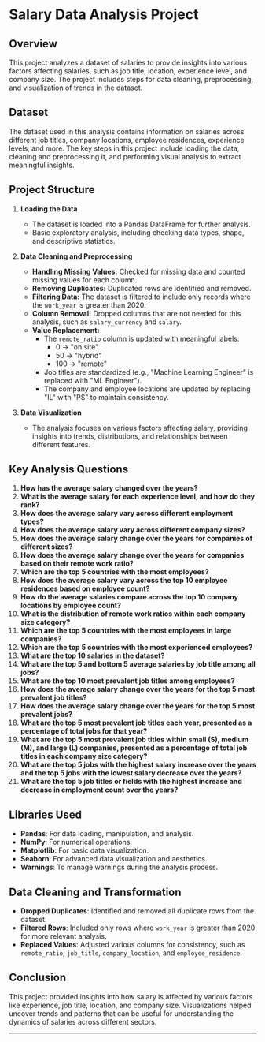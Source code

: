 # Salary Data Analysis Project

## Overview

This project analyzes a dataset of salaries to provide insights into various factors affecting salaries, such as job title, location, experience level, and company size. The project includes steps for data cleaning, preprocessing, and visualization of trends in the dataset.

## Dataset

The dataset used in this analysis contains information on salaries across different job titles, company locations, employee residences, experience levels, and more. The key steps in this project include loading the data, cleaning and preprocessing it, and performing visual analysis to extract meaningful insights.

## Project Structure

1. **Loading the Data**
   - The dataset is loaded into a Pandas DataFrame for further analysis.
   - Basic exploratory analysis, including checking data types, shape, and descriptive statistics.

2. **Data Cleaning and Preprocessing**
   - **Handling Missing Values:** Checked for missing data and counted missing values for each column.
   - **Removing Duplicates:** Duplicated rows are identified and removed.
   - **Filtering Data:** The dataset is filtered to include only records where the `work_year` is greater than 2020.
   - **Column Removal:** Dropped columns that are not needed for this analysis, such as `salary_currency` and `salary`.
   - **Value Replacement:**
     - The `remote_ratio` column is updated with meaningful labels:
       - 0 → "on site"
       - 50 → "hybrid"
       - 100 → "remote"
     - Job titles are standardized (e.g., "Machine Learning Engineer" is replaced with "ML Engineer").
     - The company and employee locations are updated by replacing "IL" with "PS" to maintain consistency.

3. **Data Visualization**
   - The analysis focuses on various factors affecting salary, providing insights into trends, distributions, and relationships between different features.

## Key Analysis Questions

1. **How has the average salary changed over the years?**
2. **What is the average salary for each experience level, and how do they rank?**
3. **How does the average salary vary across different employment types?**
4. **How does the average salary vary across different company sizes?**
5. **How does the average salary change over the years for companies of different sizes?**
6. **How does the average salary change over the years for companies based on their remote work ratio?**
7. **Which are the top 5 countries with the most employees?**
8. **How does the average salary vary across the top 10 employee residences based on employee count?**
9. **How do the average salaries compare across the top 10 company locations by employee count?**
10. **What is the distribution of remote work ratios within each company size category?**
11. **Which are the top 5 countries with the most employees in large companies?**
12. **Which are the top 5 countries with the most experienced employees?**
13. **What are the top 10 salaries in the dataset?**
14. **What are the top 5 and bottom 5 average salaries by job title among all jobs?**
15. **What are the top 10 most prevalent job titles among employees?**
16. **How does the average salary change over the years for the top 5 most prevalent job titles?**
17. **How does the average salary change over the years for the top 5 most prevalent jobs?**
18. **What are the top 5 most prevalent job titles each year, presented as a percentage of total jobs for that year?**
19. **What are the top 5 most prevalent job titles within small (S), medium (M), and large (L) companies, presented as a percentage of total job titles in each company size category?**
20. **What are the top 5 jobs with the highest salary increase over the years and the top 5 jobs with the lowest salary decrease over the years?**
21. **What are the top 5 job titles or fields with the highest increase and decrease in employment count over the years?**

## Libraries Used

- **Pandas**: For data loading, manipulation, and analysis.
- **NumPy**: For numerical operations.
- **Matplotlib**: For basic data visualization.
- **Seaborn**: For advanced data visualization and aesthetics.
- **Warnings**: To manage warnings during the analysis process.

## Data Cleaning and Transformation

- **Dropped Duplicates**: Identified and removed all duplicate rows from the dataset.
- **Filtered Rows**: Included only rows where `work_year` is greater than 2020 for more relevant analysis.
- **Replaced Values**: Adjusted various columns for consistency, such as `remote_ratio`, `job_title`, `company_location`, and `employee_residence`.

## Conclusion

This project provided insights into how salary is affected by various factors like experience, job title, location, and company size. Visualizations helped uncover trends and patterns that can be useful for understanding the dynamics of salaries across different sectors.

---

